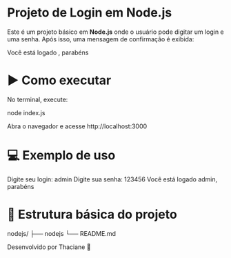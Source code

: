 # Projeto de Login em Node.js

Este é um projeto básico em **Node.js** onde o usuário pode digitar um login e uma senha. Após isso, uma mensagem de confirmação é exibida:

Você está logado <login>, parabéns

# ▶️ Como executar

No terminal, execute:

node index.js

Abra o navegador e acesse http://localhost:3000

# 💻 Exemplo de uso
Digite seu login: admin
Digite sua senha: 123456
Você está logado admin, parabéns

# 📁 Estrutura básica do projeto
nodejs/
├── nodejs
└── README.md

Desenvolvido por Thaciane 🚀


